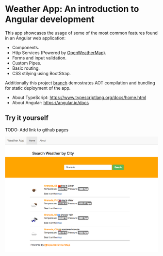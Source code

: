 Weather App: An introduction to Angular development
=========

This app showcases the usage of some of the most common features found in an Angular web application:

* Components.
* Http Services (Powered by [OpenWeatherMap](http://openweathermap.org/)).
* Forms and input validation.
* Custom Pipes.
* Basic routing.
* CSS stilying using BootStrap.

Additionally this project [branch](https://bitbucket.org/benitogr_code/angular-weatherapp/branch/deploy-1.0) demostrates AOT compilation and bundling for static deployment of the app.

* About TypeScript: https://www.typescriptlang.org/docs/home.html
* About Angular: https://angular.io/docs

Try it yourself
---------

TODO: Add link to github pages

![picture](res/weather-app.png)